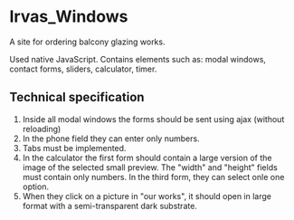 # Irvas_Windows

A site for ordering balcony glazing works.

Used native JavaScript.
Contains elements such as: modal windows, contact forms, sliders, calculator, timer.

## Technical specification

1. Inside all modal windows the forms should be sent using ajax (without reloading)
2. In the phone field they can enter only numbers.
3. Tabs must be implemented.
4. In the calculator the first form should contain a large version of the image of the selected small preview. The "width" and "height" fields must contain only numbers. In the third form, they can select onle one option.
5. When they click on a picture in "our works", it should open in large format with a semi-transparent dark substrate.

